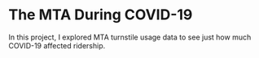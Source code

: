# The MTA During COVID-19
 
In this project, I explored MTA turnstile usage data to see just how much COVID-19 affected ridership. 
